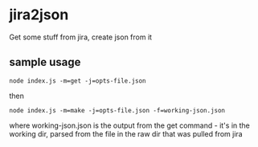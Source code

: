 # jira2json
Get some stuff from jira, create json from it

## sample usage

`node index.js -m=get -j=opts-file.json`

then

`node index.js -m=make -j=opts-file.json -f=working-json.json`

where working-json.json is the output from the get command - it's in the working dir, parsed from the file in the raw dir that was pulled from jira
